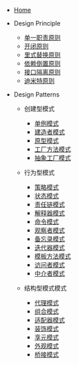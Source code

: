 - [Home](/)

- Design Principle

  - [单一职责原则](/designprinciple/SRP.md)
  - [开闭原则](/designprinciple/OCP.md)
  - [里式替换原则](/designprinciple/LSP.md)
  - [依赖倒置原则](/designprinciple/DIP.md)
  - [接口隔离原则](/designprinciple/ISP.md)
  - [迪米特原则](/designprinciple/LODorLKP.md)

- Design Patterns

  - 创建型模式
  
    - [单例模式](/designpatterns/Singleton.md)
    - [建造者模式](/designpatterns/Builder.md)
    - [原型模式](/designpatterns/Prototype.md)
    - [工厂方法模式](/designpatterns/FactoryMethod.md)
    - [抽象工厂模式](/designpatterns/AbstractFactory.md)

  - 行为型模式
  
    - [策略模式](/designpatterns/Strategy.md)
    - [状态模式](/designpatterns/状态模式.md)
    - [责任链模式](/designpatterns/责任链模式.md)
    - [解释器模式](/designpatterns/解释器模式.md)
    - [命令模式](/designpatterns/命令模式.md)
    - [观察者模式](/designpatterns/观察者模式.md)
    - [备忘录模式](/designpatterns/备忘录模式.md)
    - [迭代器模式](/designpatterns/迭代器模式.md)
    - [模板方法模式](/designpatterns/模板方法模式.md)
    - [访问者模式](/designpatterns/访问者模式.md)
    - [中介者模式](/designpatterns/中介者模式.md)

  - 结构型模式模式
  
    - [代理模式](/designpatterns/代理模式.md)
    - [组合模式](/designpatterns/组合模式.md)
    - [适配器模式](/designpatterns/适配器模式.md)
    - [装饰模式](/designpatterns/装饰模式.md)
    - [享元模式](/designpatterns/享元模式.md)
    - [外观模式](/designpatterns/外观模式.md)
    - [桥接模式](/designpatterns/桥接模式.md)
